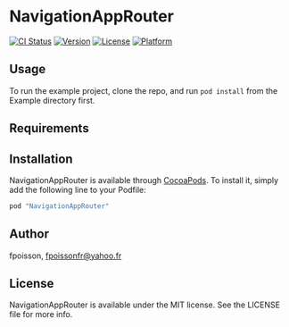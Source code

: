 # NavigationAppRouter

[![CI Status](http://img.shields.io/travis/fpoisson/NavigationAppRouter.svg?style=flat)](https://travis-ci.org/fpoisson/NavigationAppRouter)
[![Version](https://img.shields.io/cocoapods/v/NavigationAppRouter.svg?style=flat)](http://cocoapods.org/pods/NavigationAppRouter)
[![License](https://img.shields.io/cocoapods/l/NavigationAppRouter.svg?style=flat)](http://cocoapods.org/pods/NavigationAppRouter)
[![Platform](https://img.shields.io/cocoapods/p/NavigationAppRouter.svg?style=flat)](http://cocoapods.org/pods/NavigationAppRouter)

## Usage

To run the example project, clone the repo, and run `pod install` from the Example directory first.

## Requirements

## Installation

NavigationAppRouter is available through [CocoaPods](http://cocoapods.org). To install
it, simply add the following line to your Podfile:

```ruby
pod "NavigationAppRouter"
```

## Author

fpoisson, fpoissonfr@yahoo.fr

## License

NavigationAppRouter is available under the MIT license. See the LICENSE file for more info.
